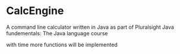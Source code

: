 # CalcEngine
A command line calculator written in Java as part of Pluralsight Java fundementals: The Java language course

with time more functions will be implemented

